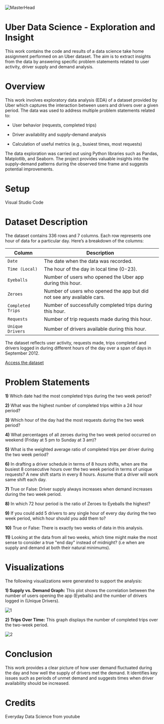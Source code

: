 ![MasterHead](https://github.com/user-attachments/assets/df01824d-2b3a-4d40-b330-dc34ff53b698)


# Uber Data Science - Exploration and Insight

This work contains the code and results of a data science take home assignment performed on an Uber dataset. The aim is to extract insights from the data by answering specific problem statements related to user activity, driver supply and demand analysis.

# Overview

This work involves exploratory data analysis (EDA) of a dataset provided by Uber which captures the interaction between users and drivers over a given period. The data was used to address multiple problem statements related to:

- User behavior (requests, completed trips)
  
- Driver availability and supply-demand analysis
  
- Calculation of useful metrics (e.g., busiest times, most requests)
  
The data exploration was carried out using Python libraries such as Pandas, Matplotlib, and Seaborn. The project provides valuable insights into the supply-demand patterns during the observed time frame and suggests potential improvements.

# Setup

Visual Studio Code

# Dataset Description

The dataset contains 336 rows and 7 columns. Each row represents one hour of data for a particular day. Here’s a breakdown of the columns:

| Column            | Description                                                            |
|-------------------|------------------------------------------------------------------------|
| `Date`            | The date when the data was recorded.                                   |
| `Time (Local)`    | The hour of the day in local time (0-23).                              |
| `Eyeballs`        | Number of users who opened the Uber app during this hour.              |
| `Zeroes`          | Number of users who opened the app but did not see any available cars. |
| `Completed Trips` | Number of successfully completed trips during this hour.               |
| `Requests`        | Number of trip requests made during this hour.                         |
| `Unique Drivers`  | Number of drivers available during this hour.                          |

The dataset reflects user activity, requests made, trips completed and drivers logged in during different hours of the day over a span of days in September 2012.

[Access the dataset](https://github.com/BIKASH1002/Uber-Data-Science/blob/c8af5820b24d80ff28876e5f1ba79b47ddde008c/uber_dataset.csv)

# Problem Statements

**1)** Which date had the most completed trips during the two week period?
   
**2)** What was the highest number of completed trips within a 24 hour period?

**3)** Which hour of the day had the most requests during the two week period?

**4)** What percentages of all zeroes during the two week period occurred on weekend (Friday at 5 pm to Sunday at 3 am)? 

**5)** What is the weighted average ratio of completed trips per driver during the two week period? 

**6)** In drafting a driver schedule in terms of 8 hours shifts, when are the busiest 8 consecutive hours over the two week period in terms of unique requests? A new shift starts in every 8 hours. Assume that a driver will work same shift each day.

**7)** True or False: Driver supply always increases when demand increases during the two week period.

**8)** In which 72 hour period is the ratio of Zeroes to Eyeballs the highest?

**9)** If you could add 5 drivers to any single hour of every day during the two week period, which hour should you add them to? 

**10)** True or False: There is exactly two weeks of data in this analysis.

**11)** Looking at the data from all two weeks, which time might make the most sense to consider a true "end day" instead of midnight? (i.e when are supply and demand at both their natural minimums).

# Visualizations

The following visualizations were generated to support the analysis:

**1) Supply vs. Demand Graph:** This plot shows the correlation between the number of users opening the app (Eyeballs) and the number of drivers logged in (Unique Drivers).

![1](https://github.com/user-attachments/assets/5653a861-5d4c-4d9d-bce4-a2404ea8ea7a)

**2) Trips Over Time:** This graph displays the number of completed trips over the two-week period.

![2](https://github.com/user-attachments/assets/35389e55-c0fc-42a2-9fca-ccc770eb4aed)

# Conclusion

This work provides a clear picture of how user demand fluctuated during the day and how well the supply of drivers met the demand. It identifies key issues such as periods of unmet demand and suggests times when driver availability should be increased.

# Credits

Everyday Data Science from youtube
